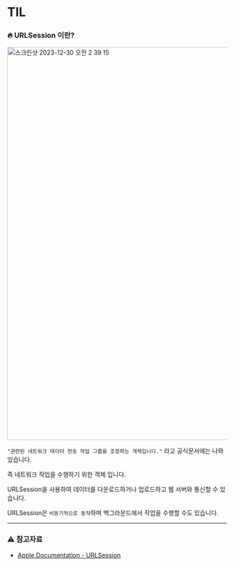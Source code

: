 # TIL

### 🔥 URLSession 이란?

<img width="900" alt="스크린샷 2023-12-30 오전 2 39 15" src="https://github.com/DevWooHyeon/TodayILearn_TIL/assets/123448121/d6e9b630-5948-496d-ae9e-e2e93fdc8f35">

`"관련된 네트워크 데이터 전송 작업 그룹을 조정하는 개체입니다."` 라고 공식문서에는 나와 있습니다.

즉 네트워크 작업을 수행하기 위한 객체 입니다.

URLSession을 사용하여 데이터를 다운로드하거나 업로드하고 웹 서버와 통신할 수 있습니다. 

URLSession은 `비동기적으로 동작`하며 백그라운드에서 작업을 수행할 수도 있습니다.




***

### ⚠️ 참고자료
- [Apple Documentation - URLSession](https://developer.apple.com/documentation/foundation/urlsession)
